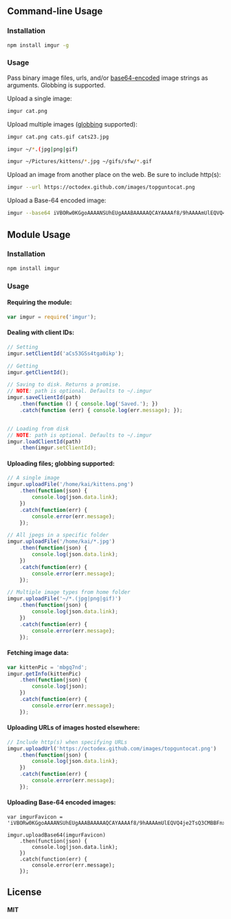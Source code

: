 ## Command-line Usage

### Installation

```bash
npm install imgur -g
```

### Usage

Pass binary image files, urls, and/or [base64-encoded](http://en.wikipedia.org/wiki/Base64) image strings as arguments. Globbing is supported.

Upload a single image:

```bash
imgur cat.png
```

Upload multiple images ([globbing](http://en.wikipedia.org/wiki/Glob_(programming)) supported):

```bash
imgur cat.png cats.gif cats23.jpg

imgur ~/*.(jpg|png|gif)

imgur ~/Pictures/kittens/*.jpg ~/gifs/sfw/*.gif
```

Upload an image from another place on the web. Be sure to include http(s):

```bash
imgur --url https://octodex.github.com/images/topguntocat.png
```

Upload a Base-64 encoded image:

```bash
imgur --base64 iVBORw0KGgoAAAANSUhEUgAAABAAAAAQCAYAAAAf8/9hAAAAmUlEQVQ4je2TsQ3CMBBFnxMa08WR2IQKJskIUNwMZAcYwWIQMs65JCUpEEIYW4pJy6v+6e6+/hVnnGsAzsCBMi7AsbbW/rIMsAU2xrnmkeruuzW7zgIw+JGbv6fGQpWzfy3HOsJlDQY/AlCv3jpF9oS5ZBOICKoB1YCIlCdQDR9127qyBHP5Gyw3CBXPr/qi709JHXE1S995AsqoJu8x78GsAAAAAElFTkSuQmCC
```

## Module Usage

### Installation

```bash
npm install imgur
```

### Usage

#### Requiring the module:

```javascript
var imgur = require('imgur');
```

#### Dealing with client IDs:

```javascript
// Setting
imgur.setClientId('aCs53GSs4tga0ikp');

// Getting
imgur.getClientId();

// Saving to disk. Returns a promise.
// NOTE: path is optional. Defaults to ~/.imgur
imgur.saveClientId(path)
    .then(function () { console.log('Saved.'); })
    .catch(function (err) { console.log(err.message); });


// Loading from disk
// NOTE: path is optional. Defaults to ~/.imgur
imgur.loadClientId(path)
    .then(imgur.setClientId);
```

#### Uploading files; globbing supported:

```javascript
// A single image
imgur.uploadFile('/home/kai/kittens.png')
    .then(function(json) {
        console.log(json.data.link);
    })
    .catch(function(err) {
        console.error(err.message);
    });

// All jpegs in a specific folder
imgur.uploadFile('/home/kai/*.jpg')
    .then(function(json) {
        console.log(json.data.link);
    })
    .catch(function(err) {
        console.error(err.message);
    });

// Multiple image types from home folder
imgur.uploadFile('~/*.(jpg|png|gif)')
    .then(function(json) {
        console.log(json.data.link);
    })
    .catch(function(err) {
        console.error(err.message);
    });
```

#### Fetching image data:

```javascript
var kittenPic = 'mbgq7nd';
imgur.getInfo(kittenPic)
    .then(function(json) {
        console.log(json);
    })
    .catch(function(err) {
        console.error(err.message);
    });

```

#### Uploading URLs of images hosted elsewhere:

```javascript
// Include http(s) when specifying URLs
imgur.uploadUrl('https://octodex.github.com/images/topguntocat.png')
    .then(function(json) {
        console.log(json.data.link);
    })
    .catch(function(err) {
        console.error(err.message);
    });
```

#### Uploading Base-64 encoded images:

```javsacript
var imgurFavicon = 'iVBORw0KGgoAAAANSUhEUgAAABAAAAAQCAYAAAAf8/9hAAAAmUlEQVQ4je2TsQ3CMBBFnxMa08WR2IQKJskIUNwMZAcYwWIQMs65JCUpEEIYW4pJy6v+6e6+/hVnnGsAzsCBMi7AsbbW/rIMsAU2xrnmkeruuzW7zgIw+JGbv6fGQpWzfy3HOsJlDQY/AlCv3jpF9oS5ZBOICKoB1YCIlCdQDR9127qyBHP5Gyw3CBXPr/qi709JHXE1S995AsqoJu8x78GsAAAAAElFTkSuQmCC';

imgur.uploadBase64(imgurFavicon)
    .then(function(json) {
        console.log(json.data.link);
    })
    .catch(function(err) {
        console.error(err.message);
    });
```

## License

#### MIT